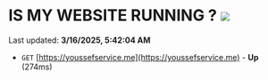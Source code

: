 # IS MY WEBSITE RUNNING ? [![](https://img.shields.io/static/v1?label=Sponsor&message=%E2%9D%A4&logo=GitHub&color=%23fe8e86)](https://github.com/sponsors/Youssef-Lehmam)

Last updated: **3/16/2025, 5:42:04 AM**

- `GET` [https://youssefservice.me](https://youssefservice.me) - **Up** (274ms)
